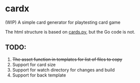 cardx
=====

(WIP) A simple card generator for playtesting card game

The html structure is based on [cards.py](https://github.com/jhauberg/cards.py), but the Go code is not.


TODO:
----

1. ~~The asset function in templates for list of files to copy~~
2. Support for card size 
3. Support for watch directory for changes and build
4. Support for back template
